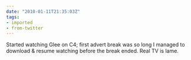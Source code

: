 ```yaml
---
date: "2010-01-11T21:35:03Z"
tags:
- imported
- from-twitter
---
```

Started watching Glee on C4; first advert break was so long I managed to download & resume watching before the break ended. Real TV is lame.
